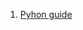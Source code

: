1. [Pyhon guide](https://github.com/Pierian-Data/Complete-Python-3-Bootcamp/blob/master/00-Python%20Object%20and%20Data%20Structure%20Basics/01-Numbers.ipynb)